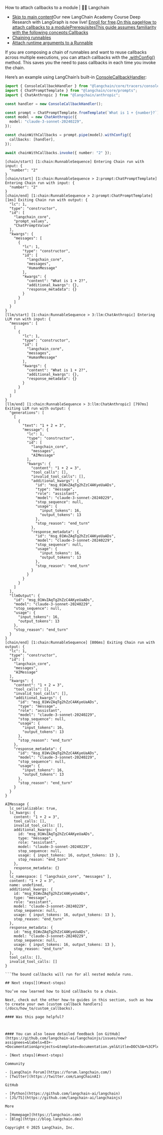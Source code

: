 How to attach callbacks to a module | 🦜️🔗 Langchain
- [Skip to main content](#__docusaurus_skipToContent_fallback)Our new LangChain Academy Course Deep Research with LangGraph is now live! [Enroll for free](https://academy.langchain.com/courses/deep-research-with-langgraph/?utm_medium=internal&utm_source=docs&utm_campaign=q3-2025_deep-research-course_co).[On this pageHow to attach callbacks to a modulePrerequisitesThis guide assumes familiarity with the following concepts:Callbacks](/docs/concepts/callbacks)
- [Chaining runnables](/docs/how_to/sequence)
- [Attach runtime arguments to a Runnable](/docs/how_to/binding)

If you are composing a chain of runnables and want to reuse callbacks across multiple executions, you can attach callbacks with the [.withConfig()](https://api.js.langchain.com/classes/langchain_core.runnables.Runnable.html#withConfig) method. This saves you the need to pass callbacks in each time you invoke the chain.

Here’s an example using LangChain’s built-in [ConsoleCallbackHandler](https://api.js.langchain.com/classes/langchain_core.tracers_console.ConsoleCallbackHandler.html):

```typescript
import { ConsoleCallbackHandler } from "@langchain/core/tracers/console";
import { ChatPromptTemplate } from "@langchain/core/prompts";
import { ChatAnthropic } from "@langchain/anthropic";

const handler = new ConsoleCallbackHandler();

const prompt = ChatPromptTemplate.fromTemplate(`What is 1 + {number}?`);
const model = new ChatAnthropic({
  model: "claude-3-sonnet-20240229",
});

const chainWithCallbacks = prompt.pipe(model).withConfig({
  callbacks: [handler],
});

await chainWithCallbacks.invoke({ number: "2" });

```

```text
[chain/start] [1:chain:RunnableSequence] Entering Chain run with input: {
  "number": "2"
}
[chain/start] [1:chain:RunnableSequence > 2:prompt:ChatPromptTemplate] Entering Chain run with input: {
  "number": "2"
}
[chain/end] [1:chain:RunnableSequence > 2:prompt:ChatPromptTemplate] [1ms] Exiting Chain run with output: {
  "lc": 1,
  "type": "constructor",
  "id": [
    "langchain_core",
    "prompt_values",
    "ChatPromptValue"
  ],
  "kwargs": {
    "messages": [
      {
        "lc": 1,
        "type": "constructor",
        "id": [
          "langchain_core",
          "messages",
          "HumanMessage"
        ],
        "kwargs": {
          "content": "What is 1 + 2?",
          "additional_kwargs": {},
          "response_metadata": {}
        }
      }
    ]
  }
}
[llm/start] [1:chain:RunnableSequence > 3:llm:ChatAnthropic] Entering LLM run with input: {
  "messages": [
    [
      {
        "lc": 1,
        "type": "constructor",
        "id": [
          "langchain_core",
          "messages",
          "HumanMessage"
        ],
        "kwargs": {
          "content": "What is 1 + 2?",
          "additional_kwargs": {},
          "response_metadata": {}
        }
      }
    ]
  ]
}
[llm/end] [1:chain:RunnableSequence > 3:llm:ChatAnthropic] [797ms] Exiting LLM run with output: {
  "generations": [
    [
      {
        "text": "1 + 2 = 3",
        "message": {
          "lc": 1,
          "type": "constructor",
          "id": [
            "langchain_core",
            "messages",
            "AIMessage"
          ],
          "kwargs": {
            "content": "1 + 2 = 3",
            "tool_calls": [],
            "invalid_tool_calls": [],
            "additional_kwargs": {
              "id": "msg_01WvZAqTg2hZzC4AKyeUaADs",
              "type": "message",
              "role": "assistant",
              "model": "claude-3-sonnet-20240229",
              "stop_sequence": null,
              "usage": {
                "input_tokens": 16,
                "output_tokens": 13
              },
              "stop_reason": "end_turn"
            },
            "response_metadata": {
              "id": "msg_01WvZAqTg2hZzC4AKyeUaADs",
              "model": "claude-3-sonnet-20240229",
              "stop_sequence": null,
              "usage": {
                "input_tokens": 16,
                "output_tokens": 13
              },
              "stop_reason": "end_turn"
            }
          }
        }
      }
    ]
  ],
  "llmOutput": {
    "id": "msg_01WvZAqTg2hZzC4AKyeUaADs",
    "model": "claude-3-sonnet-20240229",
    "stop_sequence": null,
    "usage": {
      "input_tokens": 16,
      "output_tokens": 13
    },
    "stop_reason": "end_turn"
  }
}
[chain/end] [1:chain:RunnableSequence] [806ms] Exiting Chain run with output: {
  "lc": 1,
  "type": "constructor",
  "id": [
    "langchain_core",
    "messages",
    "AIMessage"
  ],
  "kwargs": {
    "content": "1 + 2 = 3",
    "tool_calls": [],
    "invalid_tool_calls": [],
    "additional_kwargs": {
      "id": "msg_01WvZAqTg2hZzC4AKyeUaADs",
      "type": "message",
      "role": "assistant",
      "model": "claude-3-sonnet-20240229",
      "stop_sequence": null,
      "usage": {
        "input_tokens": 16,
        "output_tokens": 13
      },
      "stop_reason": "end_turn"
    },
    "response_metadata": {
      "id": "msg_01WvZAqTg2hZzC4AKyeUaADs",
      "model": "claude-3-sonnet-20240229",
      "stop_sequence": null,
      "usage": {
        "input_tokens": 16,
        "output_tokens": 13
      },
      "stop_reason": "end_turn"
    }
  }
}

```

```text
AIMessage {
  lc_serializable: true,
  lc_kwargs: {
    content: "1 + 2 = 3",
    tool_calls: [],
    invalid_tool_calls: [],
    additional_kwargs: {
      id: "msg_01WvZAqTg2hZzC4AKyeUaADs",
      type: "message",
      role: "assistant",
      model: "claude-3-sonnet-20240229",
      stop_sequence: null,
      usage: { input_tokens: 16, output_tokens: 13 },
      stop_reason: "end_turn"
    },
    response_metadata: {}
  },
  lc_namespace: [ "langchain_core", "messages" ],
  content: "1 + 2 = 3",
  name: undefined,
  additional_kwargs: {
    id: "msg_01WvZAqTg2hZzC4AKyeUaADs",
    type: "message",
    role: "assistant",
    model: "claude-3-sonnet-20240229",
    stop_sequence: null,
    usage: { input_tokens: 16, output_tokens: 13 },
    stop_reason: "end_turn"
  },
  response_metadata: {
    id: "msg_01WvZAqTg2hZzC4AKyeUaADs",
    model: "claude-3-sonnet-20240229",
    stop_sequence: null,
    usage: { input_tokens: 16, output_tokens: 13 },
    stop_reason: "end_turn"
  },
  tool_calls: [],
  invalid_tool_calls: []
}

```The bound callbacks will run for all nested module runs.

## Next steps[​](#next-steps)

You’ve now learned how to bind callbacks to a chain.

Next, check out the other how-to guides in this section, such as how to create your own [custom callback handlers](/docs/how_to/custom_callbacks).

#### Was this page helpful?



#### You can also leave detailed feedback [on GitHub](https://github.com/langchain-ai/langchainjs/issues/new?assignees=&labels=03+-+Documentation&projects=&template=documentation.yml&title=DOC%3A+%3CPlease+write+a+comprehensive+title+after+the+%27DOC%3A+%27+prefix%3E).

- [Next steps](#next-steps)

Community

- [LangChain Forum](https://forum.langchain.com/)
- [Twitter](https://twitter.com/LangChainAI)

GitHub

- [Python](https://github.com/langchain-ai/langchain)
- [JS/TS](https://github.com/langchain-ai/langchainjs)

More

- [Homepage](https://langchain.com)
- [Blog](https://blog.langchain.dev)

Copyright © 2025 LangChain, Inc.